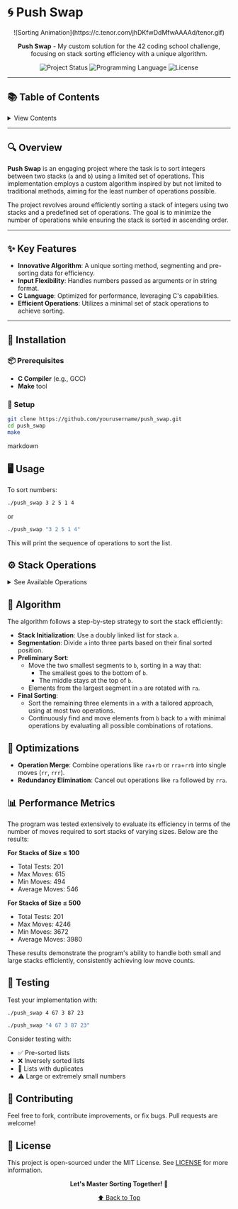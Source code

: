 # 🌀 Push Swap

<div align="center">
![Sorting Animation](https://c.tenor.com/jhDKfwDdMfwAAAAd/tenor.gif)

**Push Swap** - My custom solution for the 42 coding school challenge, focusing on stack sorting efficiency with a unique algorithm.

![Project Status](https://img.shields.io/badge/Project-PushSwap-blue?style=for-the-badge&logo=42)
![Programming Language](https://img.shields.io/badge/Language-C-orange?style=for-the-badge&logo=c)
![License](https://img.shields.io/badge/License-MIT-green?style=for-the-badge)

</div>

---

## 📚 Table of Contents

<details>
<summary>View Contents</summary>

- [Overview](#overview)
- [Key Features](#key-features)
- [Installation](#installation)
- [Usage](#usage)
- [Stack Operations](#stack-operations)
- [Algorithm](#algorithm)
- [Optimizations](#optimizations)
- [Performance Metrics](#performance-metrics)
- [Testing](#testing)
- [Contributing](#contributing)
- [License](#license)

</details>

---

## 🔍 Overview

**Push Swap** is an engaging project where the task is to sort integers between two stacks (`a` and `b`) using a limited set of operations. This implementation employs a custom algorithm inspired by but not limited to traditional methods, aiming for the least number of operations possible.

The project revolves around efficiently sorting a stack of integers using two stacks and a predefined set of operations. The goal is to minimize the number of operations while ensuring the stack is sorted in ascending order.

---

## ✨ Key Features

- **Innovative Algorithm**: A unique sorting method, segmenting and pre-sorting data for efficiency.
- **Input Flexibility**: Handles numbers passed as arguments or in string format.
- **C Language**: Optimized for performance, leveraging C's capabilities.
- **Efficient Operations**: Utilizes a minimal set of stack operations to achieve sorting.

---

## 🚀 Installation

### 📦 Prerequisites

- **C Compiler** (e.g., GCC)
- **Make** tool

### 🔧 Setup

```bash
git clone https://github.com/yourusername/push_swap.git
cd push_swap
make
```
markdown
## 🖥️ Usage

To sort numbers:

```bash
./push_swap 3 2 5 1 4
```
or

```bash
./push_swap "3 2 5 1 4"
```
This will print the sequence of operations to sort the list.
## ⚙️ Stack Operations

<details>
<summary>See Available Operations</summary>

| Operation | Functionality |
|-----------|---------------|
| `sa` | Swap the first 2 elements of stack `a`. |
| `sb` | Swap the first 2 elements of stack `b`. |
| `ss` | Perform `sa` and `sb` together. |
| `pa` | Push the top element from `b` to `a`. |
| `pb` | Push the top element from `a` to `b`. |
| `ra` | Rotate `a` up (first becomes last). |
| `rb` | Rotate `b` up (first becomes last). |
| `rr` | Rotate both `a` and `b` up. |
| `rra` | Reverse rotate `a` (last becomes first). |
| `rrb` | Reverse rotate `b` (last becomes first). |
| `rrr` | Reverse rotate both `a` and `b`. |

</details>

## 🧠 Algorithm

The algorithm follows a step-by-step strategy to sort the stack efficiently:

- **Stack Initialization**: Use a doubly linked list for stack `a`.
- **Segmentation**: Divide `a` into three parts based on their final sorted position.
- **Preliminary Sort**:
  - Move the two smallest segments to `b`, sorting in a way that:
    - The smallest goes to the bottom of `b`.
    - The middle stays at the top of `b`.
  - Elements from the largest segment in `a` are rotated with `ra`.
- **Final Sorting**:
  - Sort the remaining three elements in `a` with a tailored approach, using at most two operations.
  - Continuously find and move elements from `b` back to `a` with minimal operations by evaluating all possible combinations of rotations.

## 🔧 Optimizations

- **Operation Merge**: Combine operations like `ra`+`rb` or `rra`+`rrb` into single moves (`rr`, `rrr`).
- **Redundancy Elimination**: Cancel out operations like `ra` followed by `rra`.

## 📊 Performance Metrics

The program was tested extensively to evaluate its efficiency in terms of the number of moves required to sort stacks of varying sizes. Below are the results:

**For Stacks of Size ≤ 100**
- Total Tests: 201
- Max Moves: 615
- Min Moves: 494
- Average Moves: 546

**For Stacks of Size ≤ 500**
- Total Tests: 201
- Max Moves: 4246
- Min Moves: 3672
- Average Moves: 3980

These results demonstrate the program's ability to handle both small and large stacks efficiently, consistently achieving low move counts.

## 🧪 Testing

Test your implementation with:

```bash
./push_swap 4 67 3 87 23
```
```bash
./push_swap "4 67 3 87 23"
````
Consider testing with:

- ✅ Pre-sorted lists
- ❌ Inversely sorted lists
- 🔁 Lists with duplicates
- ⚠️ Large or extremely small numbers

## 🤝 Contributing

Feel free to fork, contribute improvements, or fix bugs. Pull requests are welcome!

## 📜 License

This project is open-sourced under the MIT License. See [LICENSE](LICENSE) for more information.

<div align="center">

**Let's Master Sorting Together! 🎉**

[⬆ Back to Top](#-push-swap)

</div>
